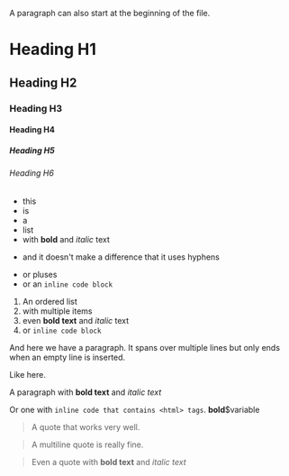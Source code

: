 A paragraph can also start at the beginning of the file.

# Heading H1

## Heading H2

### Heading H3

#### Heading H4

##### Heading H5

###### Heading H6

* this
* is
* a
* list
* with **bold** and *italic* text
- and it doesn't make a difference that it uses hyphens
+ or pluses
+ or an `inline code block`

1. An ordered list
2. with multiple items
3. even **bold text** and *italic* text
4. or `inline code block`

And here we have a paragraph.
It spans over multiple lines but only ends when an empty line
is inserted.

Like here.

        

A paragraph with **bold text** and *italic text*

Or one with `inline code that contains <html> tags`. **bold**$variable

> A quote that works very well.

> A multiline quote
> is really fine.

> Even a quote with **bold text** and *italic text*
